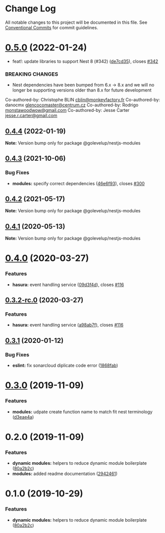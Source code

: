 # Change Log

All notable changes to this project will be documented in this file.
See [Conventional Commits](https://conventionalcommits.org) for commit guidelines.

# [0.5.0](https://github.com/golevelup/nestjs/compare/@golevelup/nestjs-modules@0.4.4...@golevelup/nestjs-modules@0.5.0) (2022-01-24)

- feat!: update libraries to support Nest 8 (#342) ([de7cd35](https://github.com/golevelup/nestjs/commit/de7cd35ac2e63d66af76b792d5bf99b4a2d82bb4)), closes [#342](https://github.com/golevelup/nestjs/issues/342)

### BREAKING CHANGES

- Nest dependencies have been bumped from 6.x -> 8.x and we will no longer be supporting versions older than 8.x for future development

Co-authored-by: Christophe BLIN <cblin@monkeyfactory.fr>
Co-authored-by: danocmx <glencocomaster@centrum.cz>
Co-authored-by: Rodrigo <monstawoodwow@gmail.com>
Co-authored-by: Jesse Carter <jesse.r.carter@gmail.com>

## [0.4.4](https://github.com/golevelup/nestjs/compare/@golevelup/nestjs-modules@0.4.3...@golevelup/nestjs-modules@0.4.4) (2022-01-19)

**Note:** Version bump only for package @golevelup/nestjs-modules

## [0.4.3](https://github.com/golevelup/nestjs/compare/@golevelup/nestjs-modules@0.4.2...@golevelup/nestjs-modules@0.4.3) (2021-10-06)

### Bug Fixes

- **modules:** specify correct dependencies ([46e6f93](https://github.com/golevelup/nestjs/commit/46e6f93)), closes [#300](https://github.com/golevelup/nestjs/issues/300)

## [0.4.2](https://github.com/golevelup/nestjs/compare/@golevelup/nestjs-modules@0.4.1...@golevelup/nestjs-modules@0.4.2) (2021-05-17)

**Note:** Version bump only for package @golevelup/nestjs-modules

## [0.4.1](https://github.com/golevelup/nestjs/compare/@golevelup/nestjs-modules@0.4.0...@golevelup/nestjs-modules@0.4.1) (2020-05-13)

**Note:** Version bump only for package @golevelup/nestjs-modules

# [0.4.0](https://github.com/golevelup/nestjs/compare/@golevelup/nestjs-modules@0.3.1...@golevelup/nestjs-modules@0.4.0) (2020-03-27)

### Features

- **hasura:** event handling service ([09d3f4d](https://github.com/golevelup/nestjs/commit/09d3f4d)), closes [#116](https://github.com/golevelup/nestjs/issues/116)

## [0.3.2-rc.0](https://github.com/golevelup/nestjs/compare/@golevelup/nestjs-modules@0.3.1...@golevelup/nestjs-modules@0.3.2-rc.0) (2020-03-27)

### Features

- **hasura:** event handling service ([a98ab7f](https://github.com/golevelup/nestjs/commit/a98ab7f)), closes [#116](https://github.com/golevelup/nestjs/issues/116)

## [0.3.1](https://github.com/golevelup/nestjs/compare/@golevelup/nestjs-modules@0.3.0...@golevelup/nestjs-modules@0.3.1) (2020-01-12)

### Bug Fixes

- **eslint:** fix sonarcloud diplicate code error ([1868fab](https://github.com/golevelup/nestjs/commit/1868fab))

# [0.3.0](https://github.com/golevelup/nestjs/compare/@golevelup/nestjs-modules@0.2.0...@golevelup/nestjs-modules@0.3.0) (2019-11-09)

### Features

- **modules:** udpate create function name to match fit nest terminology ([d3eae4a](https://github.com/golevelup/nestjs/commit/d3eae4a))

# 0.2.0 (2019-11-09)

### Features

- **dynamic modules:** helpers to reduce dynamic module boilerplate ([80a2b2c](https://github.com/golevelup/nestjs/commit/80a2b2c))
- **modules:** added readme documentation ([2942461](https://github.com/golevelup/nestjs/commit/2942461))

# 0.1.0 (2019-10-29)

### Features

- **dynamic modules:** helpers to reduce dynamic module boilerplate ([80a2b2c](https://github.com/golevelup/nestjs/commit/80a2b2c))
